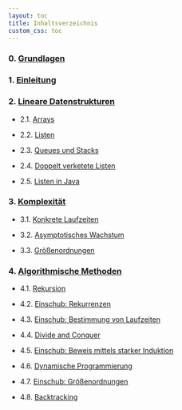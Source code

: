 ```yaml
---
layout: toc
title: Inhaltsverzeichnis
custom_css: toc
---
```


### 0. [Grundlagen](basics.md)

<!-- - 0.1. [Sichtbarkeit von Variablen](basics.md#sichtbarkeit-von-variablen)

- 0.2. [Primitive Typen und Objekttypen](basics.md#primitive-typen-und-objekttypen)

- 0.3. [Gleichheit](basics.md#gleichheit)

- 0.4. [Modifikator `final`](basics.md#modifikator-final) -->

### 1. [Einleitung](introduction.md)

### 2. [Lineare Datenstrukturen](linear-data-structures.md)

- 2.1. [Arrays](linear-data-structures.md#arrays)

- 2.2. [Listen](linear-data-structures.md#listen)

- 2.3. [Queues und Stacks](linear-data-structures.md#queues-und-stacks)

- 2.4. [Doppelt verketete Listen](linear-data-structures.md#doppelt-verkettete-listen)

- 2.5. [Listen in Java](linear-data-structures.md#listen-in-java)

### 3. [Komplexität](complexity.md)

- 3.1. [Konkrete Laufzeiten](complexity.md#konkrete-laufzeiten)

- 3.2. [Asymptotisches Wachstum](complexity.md#asymptotisches-wachstum)

- 3.3. [Größenordnungen](complexity.md#größenordnungen)

### 4. [Algorithmische Methoden](methods.md)

- 4.1. [Rekursion](methods.md#rekursion)

- 4.2. [Einschub: Rekurrenzen](methods.md#einschub-rekurrenzen)

- 4.3. [Einschub: Bestimmung von Laufzeiten](methods.md#einschub-bestimmung-von-laufzeiten)

- 4.4. [Divide and Conquer](methods.md#divide-and-conquer)

- 4.5. [Einschub: Beweis mittels starker Induktion](methods.md#einschub-beweis-mittels-starker-induktion)

- 4.6. [Dynamische Programmierung](methods.md#dynamische-programmierung)

- 4.7. [Einschub: Größenordnungen](methods.md#einschub-größenordnungen)

<!-- - 4.8. [Laufzeit mit dynamischer Programmierung](methods.md#laufzeit-mit-dynamischer-programmierung) -->

- 4.8. [Backtracking](methods.md#backtracking)

<!--
- 4.5. [Einschub: Beweis der Laufzeit per Induktion](methods.md#einschub-beweis-der-laufzeit-per-induktion)
 
- 4.6. [Greedy-Methode]()

- 4.7. [Backtracking](methods.md#backtracking)

### 5. [Hashing](polymorphism.md)

- 5.1. [Mengen](polymorphism.md#polymorphe-datentypen)

- 5.2. [Die Klasse `HashSet`](polymorphism.md#polymorphe-funktionen)

### 6. [Sortieren](recursion.md)

- 6.1. [Counting-Sort](recursion.md#wiederkehrende-rekursive-muster)

- 6.2. [Insertionsort](recursion.md#anonyme-funktionen)

- 6.3. [Quicksort](recursion.md#gecurryte-funktionen) -->
